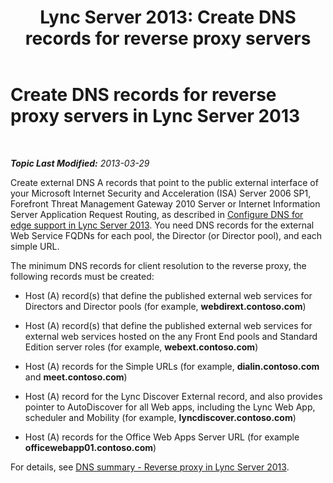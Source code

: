 ﻿---
title: 'Lync Server 2013: Create DNS records for reverse proxy servers'
TOCTitle: Create DNS records for reverse proxy servers
ms:assetid: b3513339-e49b-4665-80f1-b5a1c81a0e2e
ms:mtpsurl: https://technet.microsoft.com/en-us/library/Gg429719(v=OCS.15)
ms:contentKeyID: 48185181
ms.date: 07/23/2014
mtps_version: v=OCS.15
---

<div data-xmlns="http://www.w3.org/1999/xhtml">

<div class="topic" data-xmlns="http://www.w3.org/1999/xhtml" data-msxsl="urn:schemas-microsoft-com:xslt" data-cs="http://msdn.microsoft.com/en-us/">

<div data-asp="http://msdn2.microsoft.com/asp">

# Create DNS records for reverse proxy servers in Lync Server 2013

</div>

<div id="mainSection">

<div id="mainBody">

<span> </span>

_**Topic Last Modified:** 2013-03-29_

Create external DNS A records that point to the public external interface of your Microsoft Internet Security and Acceleration (ISA) Server 2006 SP1, Forefront Threat Management Gateway 2010 Server or Internet Information Server Application Request Routing, as described in [Configure DNS for edge support in Lync Server 2013](lync-server-2013-configure-dns-for-edge-support.md). You need DNS records for the external Web Service FQDNs for each pool, the Director (or Director pool), and each simple URL.

The minimum DNS records for client resolution to the reverse proxy, the following records must be created:

  - Host (A) record(s) that define the published external web services for Directors and Director pools (for example, **webdirext.contoso.com**)

  - Host (A) record(s) that define the published external web services for external web services hosted on the any Front End pools and Standard Edition server roles (for example, **webext.contoso.com**)

  - Host (A) records for the Simple URLs (for example, **dialin.contoso.com** and **meet.contoso.com**)

  - Host (A) record for the Lync Discover External record, and also provides pointer to AutoDiscover for all Web apps, including the Lync Web App, scheduler and Mobility (for example, **lyncdiscover.contoso.com**)

  - Host (A) records for the Office Web Apps Server URL (for example **officewebapp01.contoso.com**)

For details, see [DNS summary - Reverse proxy in Lync Server 2013](lync-server-2013-dns-summary-reverse-proxy.md).

</div>

<span> </span>

</div>

</div>

</div>

